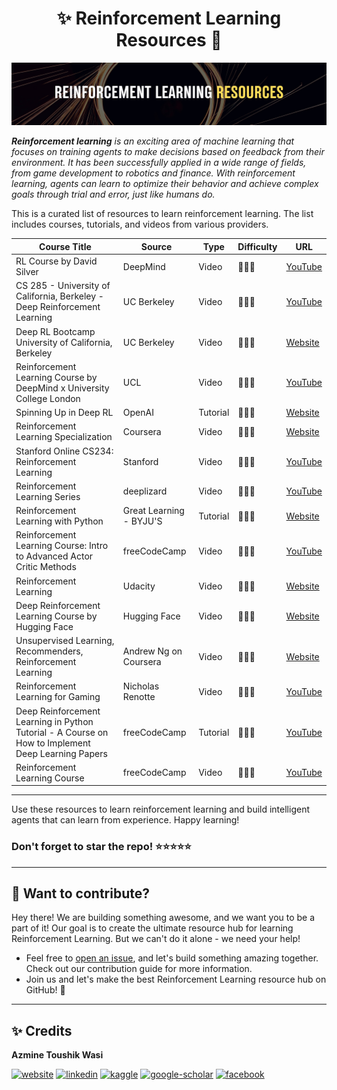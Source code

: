 <h1 align="center">✨ <b> Reinforcement Learning Resources </b> 🚀</h1>
<img src="fig/demo.jpg">


***Reinforcement learning** is an exciting area of machine learning that focuses on training agents to make decisions based on feedback from their environment. It has been successfully applied in a wide range of fields, from game development to robotics and finance. With reinforcement learning, agents can learn to optimize their behavior and achieve complex goals through trial and error, just like humans do.*

This is a curated list of resources to learn reinforcement learning. The list includes courses, tutorials, and videos from various providers.

| Course Title | Source | Type | Difficulty | URL |
| --- | --- | --- | --- | --- |
| RL Course by David Silver | DeepMind | Video | 💚💚💚 | [YouTube](https://lnkd.in/gd8bcwKW) |
| CS 285 - University of California, Berkeley - Deep Reinforcement Learning | UC Berkeley | Video | 💚💚💚 | [YouTube](https://lnkd.in/gPKW6Q-6) |
| Deep RL Bootcamp University of California, Berkeley | UC Berkeley | Video | 💚💚💚 | [Website](https://lnkd.in/gz2Pfp6R) |
| Reinforcement Learning Course by DeepMind x University College London | UCL | Video | 💚💚💚 | [YouTube](https://www.youtube.com/playlist?list=PLqYmG7hTraZDVH599EItlEWsUOsJbAodm) |
| Spinning Up in Deep RL | OpenAI | Tutorial | 💚💚🤍 | [Website](https://lnkd.in/gX6sG6w8) |
| Reinforcement Learning Specialization | Coursera | Video | 💚💚🤍 | [Website](https://lnkd.in/guHeasdQ) |
| Stanford Online CS234: Reinforcement Learning | Stanford | Video | 💚💚🤍 | [YouTube](https://lnkd.in/gqdrVNFv) |
| Reinforcement Learning Series | deeplizard | Video | 💚💚🤍 | [YouTube](https://lnkd.in/gE9GFz_X) |
| Reinforcement Learning with Python | Great Learning - BYJU'S | Tutorial | 💚🤍🤍 | [Website](https://lnkd.in/gy98SmrJ) |
| Reinforcement Learning Course: Intro to Advanced Actor Critic Methods | freeCodeCamp | Video | 💚💚🤍 | [YouTube](https://lnkd.in/ghAkMuYY) |
| Reinforcement Learning | Udacity | Video | 💚🤍🤍 | [Website](https://lnkd.in/gFR5y4wU) |
| Deep Reinforcement Learning Course by Hugging Face | Hugging Face | Video | 💚💚🤍 | [Website](https://lnkd.in/ggeePQTF) |
| Unsupervised Learning, Recommenders, Reinforcement Learning | Andrew Ng on Coursera | Video | 💚💚💚 | [Website](https://lnkd.in/gqjdWBdG) |
| Reinforcement Learning for Gaming | Nicholas Renotte | Video | 💚💚🤍 | [YouTube](https://lnkd.in/g9gYbAws) |
| Deep Reinforcement Learning in Python Tutorial - A Course on How to Implement Deep Learning Papers | freeCodeCamp | Tutorial | 💚💚🤍 | [YouTube](https://lnkd.in/gYpecyG5) |
| Reinforcement Learning Course | freeCodeCamp | Video | 💚🤍🤍 | [YouTube](https://lnkd.in/gBQ5Nsvd) |


---
Use these resources to learn reinforcement learning and build intelligent agents that can learn from experience. Happy learning!

### Don't forget to **star** the repo! ⭐⭐⭐⭐⭐

---
## 👋 **Want to contribute?**

Hey there! We are building something awesome, and we want you to be a part of it! Our goal is to create the ultimate resource hub for learning Reinforcement Learning. But we can't do it alone - we need your help!
- Feel free to [open an issue](https://github.com/azminewasi/Reinforcement-Learning-Resources/issues/new/choose), and let's build something amazing together. Check out our contribution guide for more information.
- Join us and let's make the best Reinforcement Learning resource hub on GitHub! 🚀

---

## ✨ **Credits**
**Azmine Toushik Wasi**

 [![website](https://img.shields.io/badge/-Website-blue?style=flat-square&logo=rss&color=1f1f15)](https://azminewasi.github.io) 
 [![linkedin](https://img.shields.io/badge/LinkedIn-%320beff?style=flat-square&logo=linkedin&color=1f1f18)](https://www.linkedin.com/in/azmine-toushik-wasi/) 
 [![kaggle](https://img.shields.io/badge/Kaggle-%2320beff?style=flat-square&logo=kaggle&color=1f1f1f)](https://www.kaggle.com/azminetoushikwasi) 
 [![google-scholar](https://img.shields.io/badge/Google%20Scholar-%2320beff?style=flat-square&logo=google-scholar&color=1f1f18)](https://scholar.google.com/citations?user=X3gRvogAAAAJ&hl=en) 
 [![facebook](https://img.shields.io/badge/Facebook-%2320beff?style=flat-square&logo=facebook&color=1f1f15)](https://www.facebook.com/cholche.gari.zatrabari/)
